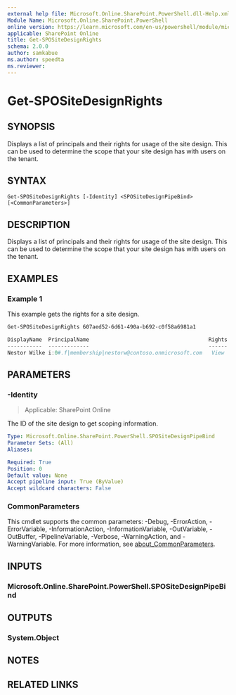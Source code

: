 ```yaml
---
external help file: Microsoft.Online.SharePoint.PowerShell.dll-Help.xml
Module Name: Microsoft.Online.SharePoint.PowerShell
online version: https://learn.microsoft.com/en-us/powershell/module/microsoft.online.sharepoint.powershell/get-spositedesignrights
applicable: SharePoint Online
title: Get-SPOSiteDesignRights
schema: 2.0.0
author: samkabue
ms.author: speedta
ms.reviewer:
---
```


# Get-SPOSiteDesignRights

## SYNOPSIS

Displays a list of principals and their rights for usage of the site design. This can be used to determine the scope that your site design has with users on the tenant.

## SYNTAX

```
Get-SPOSiteDesignRights [-Identity] <SPOSiteDesignPipeBind> [<CommonParameters>]
```

## DESCRIPTION

Displays a list of principals and their rights for usage of the site design. This can be used to determine the scope that your site design has with users on the tenant.

## EXAMPLES

### Example 1

This example gets the rights for a site design.

```powershell
Get-SPOSiteDesignRights 607aed52-6d61-490a-b692-c0f58a6981a1

DisplayName  PrincipalName                                      Rights
-----------  -------------                                      ------
Nestor Wilke i:0#.f|membership|nestorw@contoso.onmicrosoft.com   View
```

## PARAMETERS

### -Identity

> Applicable: SharePoint Online

The ID of the site design to get scoping information.

```yaml
Type: Microsoft.Online.SharePoint.PowerShell.SPOSiteDesignPipeBind
Parameter Sets: (All)
Aliases:

Required: True
Position: 0
Default value: None
Accept pipeline input: True (ByValue)
Accept wildcard characters: False
```

### CommonParameters
This cmdlet supports the common parameters: -Debug, -ErrorAction, -ErrorVariable, -InformationAction, -InformationVariable, -OutVariable, -OutBuffer, -PipelineVariable, -Verbose, -WarningAction, and -WarningVariable. For more information, see [about_CommonParameters](https://go.microsoft.com/fwlink/?LinkID=113216).

## INPUTS

### Microsoft.Online.SharePoint.PowerShell.SPOSiteDesignPipeBind

## OUTPUTS

### System.Object

## NOTES

## RELATED LINKS
